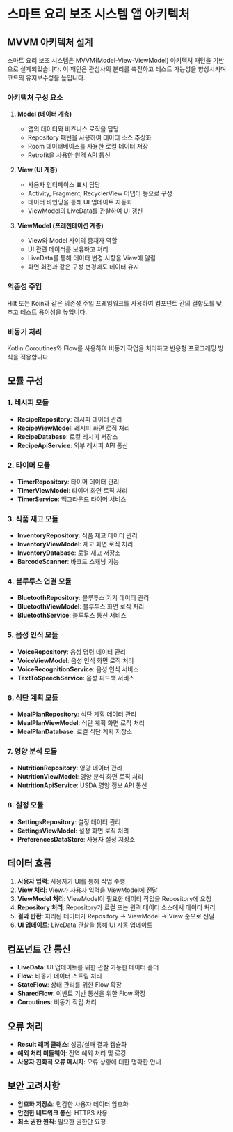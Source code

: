 # 스마트 요리 보조 시스템 앱 아키텍처

## MVVM 아키텍처 설계

스마트 요리 보조 시스템은 MVVM(Model-View-ViewModel) 아키텍처 패턴을 기반으로 설계되었습니다. 이 패턴은 관심사의 분리를 촉진하고 테스트 가능성을 향상시키며 코드의 유지보수성을 높입니다.

### 아키텍처 구성 요소

1. **Model (데이터 계층)**
   - 앱의 데이터와 비즈니스 로직을 담당
   - Repository 패턴을 사용하여 데이터 소스 추상화
   - Room 데이터베이스를 사용한 로컬 데이터 저장
   - Retrofit을 사용한 원격 API 통신

2. **View (UI 계층)**
   - 사용자 인터페이스 표시 담당
   - Activity, Fragment, RecyclerView 어댑터 등으로 구성
   - 데이터 바인딩을 통해 UI 업데이트 자동화
   - ViewModel의 LiveData를 관찰하여 UI 갱신

3. **ViewModel (프레젠테이션 계층)**
   - View와 Model 사이의 중재자 역할
   - UI 관련 데이터를 보유하고 처리
   - LiveData를 통해 데이터 변경 사항을 View에 알림
   - 화면 회전과 같은 구성 변경에도 데이터 유지

### 의존성 주입

Hilt 또는 Koin과 같은 의존성 주입 프레임워크를 사용하여 컴포넌트 간의 결합도를 낮추고 테스트 용이성을 높입니다.

### 비동기 처리

Kotlin Coroutines와 Flow를 사용하여 비동기 작업을 처리하고 반응형 프로그래밍 방식을 적용합니다.

## 모듈 구성

### 1. 레시피 모듈

- **RecipeRepository**: 레시피 데이터 관리
- **RecipeViewModel**: 레시피 화면 로직 처리
- **RecipeDatabase**: 로컬 레시피 저장소
- **RecipeApiService**: 외부 레시피 API 통신

### 2. 타이머 모듈

- **TimerRepository**: 타이머 데이터 관리
- **TimerViewModel**: 타이머 화면 로직 처리
- **TimerService**: 백그라운드 타이머 서비스

### 3. 식품 재고 모듈

- **InventoryRepository**: 식품 재고 데이터 관리
- **InventoryViewModel**: 재고 화면 로직 처리
- **InventoryDatabase**: 로컬 재고 저장소
- **BarcodeScanner**: 바코드 스캐닝 기능

### 4. 블루투스 연결 모듈

- **BluetoothRepository**: 블루투스 기기 데이터 관리
- **BluetoothViewModel**: 블루투스 화면 로직 처리
- **BluetoothService**: 블루투스 통신 서비스

### 5. 음성 인식 모듈

- **VoiceRepository**: 음성 명령 데이터 관리
- **VoiceViewModel**: 음성 인식 화면 로직 처리
- **VoiceRecognitionService**: 음성 인식 서비스
- **TextToSpeechService**: 음성 피드백 서비스

### 6. 식단 계획 모듈

- **MealPlanRepository**: 식단 계획 데이터 관리
- **MealPlanViewModel**: 식단 계획 화면 로직 처리
- **MealPlanDatabase**: 로컬 식단 계획 저장소

### 7. 영양 분석 모듈

- **NutritionRepository**: 영양 데이터 관리
- **NutritionViewModel**: 영양 분석 화면 로직 처리
- **NutritionApiService**: USDA 영양 정보 API 통신

### 8. 설정 모듈

- **SettingsRepository**: 설정 데이터 관리
- **SettingsViewModel**: 설정 화면 로직 처리
- **PreferencesDataStore**: 사용자 설정 저장소

## 데이터 흐름

1. **사용자 입력**: 사용자가 UI를 통해 작업 수행
2. **View 처리**: View가 사용자 입력을 ViewModel에 전달
3. **ViewModel 처리**: ViewModel이 필요한 데이터 작업을 Repository에 요청
4. **Repository 처리**: Repository가 로컬 또는 원격 데이터 소스에서 데이터 처리
5. **결과 반환**: 처리된 데이터가 Repository → ViewModel → View 순으로 전달
6. **UI 업데이트**: LiveData 관찰을 통해 UI 자동 업데이트

## 컴포넌트 간 통신

- **LiveData**: UI 업데이트를 위한 관찰 가능한 데이터 홀더
- **Flow**: 비동기 데이터 스트림 처리
- **StateFlow**: 상태 관리를 위한 Flow 확장
- **SharedFlow**: 이벤트 기반 통신을 위한 Flow 확장
- **Coroutines**: 비동기 작업 처리

## 오류 처리

- **Result 래퍼 클래스**: 성공/실패 결과 캡슐화
- **예외 처리 미들웨어**: 전역 예외 처리 및 로깅
- **사용자 친화적 오류 메시지**: 오류 상황에 대한 명확한 안내

## 보안 고려사항

- **암호화 저장소**: 민감한 사용자 데이터 암호화
- **안전한 네트워크 통신**: HTTPS 사용
- **최소 권한 원칙**: 필요한 권한만 요청
